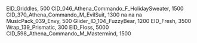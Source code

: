 EID_Griddles, 500
CID_046_Athena_Commando_F_HolidaySweater, 1500
CID_370_Athena_Commando_M_EvilSuit, 1300
na
na
na
MusicPack_039_Envy, 500
Glider_ID_104_FuzzyBear, 1200
EID_Fresh, 3500
Wrap_139_Prismatic, 300
EID_Floss, 5000
CID_598_Athena_Commando_M_Mastermind, 1500
